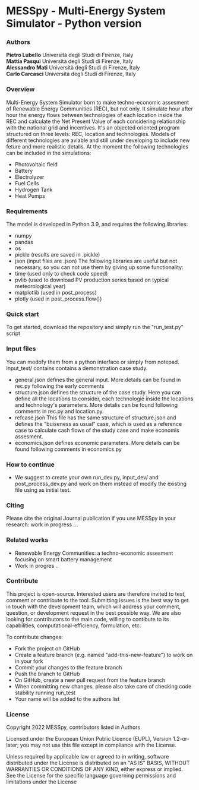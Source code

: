 # MESSpy - Multi-Energy System Simulator - Python version
### Authors
**Pietro Lubello** Università degli Studi di Firenze, Italy\
**Mattia Pasqui** Università degli Studi di Firenze, Italy\
**Alessandro Mati** Università degli Studi di Firenze, Italy\
**Carlo Carcasci** Università degli Studi di Firenze, Italy

### Overview
Multi-Energy System Simulator born to make techno-economic assesment of Renewable Energy Communities (REC), but not only.
It simulate hour after hour the energy flows between technologies of each location inside the REC and calculate the Net Present Value of each considering relationship with the national grid and incentives. 
It's an objected oriented program structured on three levels: REC, location and technologies.
Models of different technologies are aviable and still under developing to include new feture and more realistic detalis. At the moment the following technologies can be included in the simulations:
- Photovoltaic field
- Battery
- Electrolyzer
- Fuel Cells
- Hydrogen Tank
- Heat Pumps

### Requirements
The model is developed in Python 3.9, and requires the following libraries:
- numpy
- pandas
- os
- pickle (results are saved in .pickle)
- json (input files are .json)
The following libraries are useful but not necessary, so you can not use them by giving up some functionality:
- time (used only to check code speed)
- pvlib (used to download PV production series based on typical meteorological year)
- matplotlib (used in post_process)
- plotly (used in post_process.flow())

### Quick start
To get started, download the repository and simply run the "run_test.py" script

### Input files
You can modofy them from a python interface or simply from notepad. Input_test/ contains contains a demonstration case study. 
- general.json defines the general input. More details can be found in rec.py following the early comments
- structure.json defines the structure of the case study. Here you can define all the locations to consider, each technologie inside the locations and technology's parameters. More detalis can be found following comments in rec.py and location.py.
- refcase.json This file has the same structure of structure.json and defines the "buiseness as usual" case, which is used as a reference case to calculate cash flows of the study case and make economis assesment.
- economics.json defines economic parameters. More details can be found following comments in economics.py

### How to continue
- We suggest to create your own run_dev.py, input_dev/ and post_process_dev.py and work on them instead of modify the existing file using as initial test. 

### Citing
Please cite the original Journal publication if you use MESSpy in your research: 
work in progress ...

### Related works
- Renewable Energy Communities: a techno-economic assesment focusing on smart battery management
- Work in progres ..

### Contribute
This project is open-source. Interested users are therefore invited to test, comment or contribute to the tool. Submitting issues is the best way to get in touch with the development team, which will address your comment, question, or development request in the best possible way. We are also looking for contributors to the main code, willing to contibute to its capabilities, computational-efficiency, formulation, etc.

To contribute changes:

- Fork the project on GitHub
- Create a feature branch (e.g. named "add-this-new-feature") to work on in your fork
- Commit your changes to the feature branch
- Push the branch to GitHub
- On GitHub, create a new pull request from the feature branch
- When committing new changes, please also take care of checking code stability running run_test 
- Your name will be added to the authors list

### License
Copyright 2022 MESSpy, contributors listed in Authors

Licensed under the European Union Public Licence (EUPL), Version 1.2-or-later; you may not use this file except in compliance with the License.

Unless required by applicable law or agreed to in writing, software distributed under the License is distributed on an "AS IS" BASIS, WITHOUT WARRANTIES OR CONDITIONS OF ANY KIND, either express or implied. See the License for the specific language governing permissions and limitations under the License

